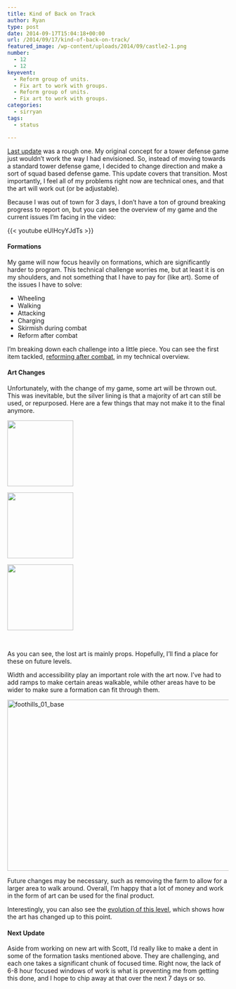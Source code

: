 ```yaml
---
title: Kind of Back on Track
author: Ryan
type: post
date: 2014-09-17T15:04:18+00:00
url: /2014/09/17/kind-of-back-on-track/
featured_image: /wp-content/uploads/2014/09/castle2-1.png
number:
  - 12
  - 12
keyevent:
  - Reform group of units.
  - Fix art to work with groups.
  - Reform group of units.
  - Fix art to work with groups.
categories:
  - sirryan
tags:
  - status

---
```

<a href="http://battleofbrothers.com/sirryan/more-difficult-than-expected" target="_blank">Last update</a> was a rough one. My original concept for a tower defense game just wouldn&#8217;t work the way I had envisioned. So, instead of moving towards a standard tower defense game, I decided to change direction and make a sort of squad based defense game. This update covers that transition. Most importantly, I feel all of my problems right now are technical ones, and that the art will work out (or be adjustable).

<!--more-->

Because I was out of town for 3 days, I don&#8217;t have a ton of ground breaking progress to report on, but you can see the overview of my game and the current issues I&#8217;m facing in the video:

{{< youtube eUlHcyYJdTs >}}

#### Formations

My game will now focus heavily on formations, which are significantly harder to program. This technical challenge worries me, but at least it is on my shoulders, and not something that I have to pay for (like art). Some of the issues I have to solve:

  * Wheeling
  * Walking
  * Attacking
  * Charging
  * Skirmish during combat
  * Reform after combat

I&#8217;m breaking down each challenge into a little piece. You can see the first item tackled, <a href="http://battleofbrothers.com/sirryan/how-to-implement-squads-and-formations-part-1" target="_blank">reforming after combat</a>, in my technical overview.

#### Art Changes

Unfortunately, with the change of my game, some art will be thrown out. This was inevitable, but the silver lining is that a majority of art can still be used, or repurposed. Here are a few things that may not make it to the final anymore.

<div id='gallery-10' class='gallery galleryid-1271 gallery-columns-3 gallery-size-thumbnail'>
  <dl class='gallery-item'>
    <dt class='gallery-icon portrait'>
      <a href='http://localhost:8888/wp-content/uploads/2014/09/01-1.png'><img width="150" height="150" src="http://localhost:8888/wp-content/uploads/2014/09/01-1-150x150.png" class="attachment-thumbnail size-thumbnail" alt="" srcset="http://localhost:8888/wp-content/uploads/2014/09/01-1-150x150.png 150w, http://localhost:8888/wp-content/uploads/2014/09/01-1-100x100.png 100w" sizes="(max-width: 150px) 100vw, 150px" /></a>
    </dt>
  </dl>
  
  <dl class='gallery-item'>
    <dt class='gallery-icon portrait'>
      <a href='http://localhost:8888/wp-content/uploads/2014/09/foothills_d_01-1.png'><img width="150" height="150" src="http://localhost:8888/wp-content/uploads/2014/09/foothills_d_01-1-150x150.png" class="attachment-thumbnail size-thumbnail" alt="" srcset="http://localhost:8888/wp-content/uploads/2014/09/foothills_d_01-1-150x150.png 150w, http://localhost:8888/wp-content/uploads/2014/09/foothills_d_01-1-100x100.png 100w" sizes="(max-width: 150px) 100vw, 150px" /></a>
    </dt>
  </dl>
  
  <dl class='gallery-item'>
    <dt class='gallery-icon landscape'>
      <a href='http://localhost:8888/wp-content/uploads/2014/09/02-1.png'><img width="150" height="150" src="http://localhost:8888/wp-content/uploads/2014/09/02-1-150x150.png" class="attachment-thumbnail size-thumbnail" alt="" srcset="http://localhost:8888/wp-content/uploads/2014/09/02-1-150x150.png 150w, http://localhost:8888/wp-content/uploads/2014/09/02-1-100x100.png 100w" sizes="(max-width: 150px) 100vw, 150px" /></a>
    </dt>
  </dl>
  
  <br style="clear: both" />
</div>

As you can see, the lost art is mainly props. Hopefully, I&#8217;ll find a place for these on future levels.

Width and accessibility play an important role with the art now. I&#8217;ve had to add ramps to make certain areas walkable, while other areas have to be wider to make sure a formation can fit through them.

<div class="inlineimg">
  <img class="alignnone size-large wp-image-1252" src="http://localhost:8888/wp-content/uploads/2014/09/foothills_01_base-1-1024x640.png" alt="foothills_01_base" width="625" height="390" srcset="http://localhost:8888/wp-content/uploads/2014/09/foothills_01_base-1-1024x640.png 1024w, http://localhost:8888/wp-content/uploads/2014/09/foothills_01_base-1-300x188.png 300w, http://localhost:8888/wp-content/uploads/2014/09/foothills_01_base-1-768x480.png 768w" sizes="(max-width: 625px) 100vw, 625px" />
</div>

Future changes may be necessary, such as removing the farm to allow for a larger area to walk around. Overall, I&#8217;m happy that a lot of money and work in the form of art can be used for the final product.

Interestingly, you can also see the <a href="http://battleofbrothers.com/sirryan/evolution-of-a-level" target="_blank">evolution of this level</a>, which shows how the art has changed up to this point.

#### Next Update

Aside from working on new art with Scott, I&#8217;d really like to make a dent in some of the formation tasks mentioned above. They are challenging, and each one takes a significant chunk of focused time. Right now, the lack of 6-8 hour focused windows of work is what is preventing me from getting this done, and I hope to chip away at that over the next 7 days or so.